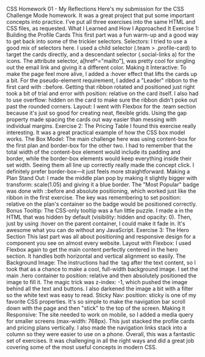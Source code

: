 CSS Homework 01 - My Reflections
Here's my submission for the CSS Challenge Mode homework. It was a great project that put some important concepts into practice. I've put all three exercises into the same HTML and CSS files, as requested.
What I Learned and How I Approached It
Exercise 1: Building the Profile Cards
This first part was a fun warm-up and a good way to get back into some of the trickier selectors.
Selectors: I tried to use a good mix of selectors here. I used a child selector (.team > .profile-card) to target the cards directly, and a descendant selector (.social-links a) for the icons. The attribute selector, a[href^="mailto"], was pretty cool for singling out the email link and giving it a different color.
Making it Interactive: To make the page feel more alive, I added a :hover effect that lifts the cards up a bit. For the pseudo-element requirement, I added a "Leader" ribbon to the first card with ::before. Getting that ribbon rotated and positioned just right took a bit of trial and error with position: relative on the card itself. I also had to use overflow: hidden on the card to make sure the ribbon didn't poke out past the rounded corners.
Layout: I went with Flexbox for the .team section because it's just so good for creating neat, flexible grids. Using the gap property made spacing the cards out way easier than messing with individual margins.
Exercise 2: The Pricing Table
I found this exercise really interesting. It was a great practical example of how the CSS box model works.
The Box Model: The main challenge here was using content-box for the first plan and border-box for the other two. I had to remember that the total width of the content-box element would include its padding and border, while the border-box elements would keep everything inside their set width. Seeing them all line up correctly really made the concept click. I definitely prefer border-box—it just feels more straightforward.
Making a Plan Stand Out: I made the middle plan pop by making it slightly bigger with transform: scale(1.05) and giving it a blue border. The "Most Popular" badge was done with ::before and absolute positioning, which worked just like the ribbon in the first exercise. The key was remembering to set position: relative on the plan's container so the badge would be positioned correctly.
Bonus Tooltip: The CSS-only tooltip was a fun little puzzle. I made a <span> in the HTML that was hidden by default (visibility: hidden and opacity: 0). Then, just by using :hover on the parent container, I could make it fade in. It's awesome what you can do without any JavaScript.
Exercise 3: The Hero Section
This last part was all about positioning and responsive design for a component you see on almost every website.
Layout with Flexbox: I used Flexbox again to get the main content perfectly centered in the hero section. It handles both horizontal and vertical alignment so easily.
The Background Image: The instructions had the <img> tag after the text content, so I took that as a chance to make a cool, full-width background image. I set the main .hero container to position: relative and then absolutely positioned the image to fill it. The magic trick was z-index: -1, which pushed the image behind all the text and buttons. I also darkened the image a bit with a filter so the white text was easy to read.
Sticky Nav: position: sticky is one of my favorite CSS properties. It's so simple to make the navigation bar scroll down with the page and then "stick" to the top of the screen.
Making it Responsive: The site needed to work on mobile, so I added a media query for smaller screens (max-width: 768px). This just stacked the profile cards and pricing plans vertically. I also made the navigation links stack into a column so they were easier to use on a phone.
Overall, this was a fantastic set of exercises. It was challenging in all the right ways and did a great job covering some of the most useful concepts in modern CSS.
